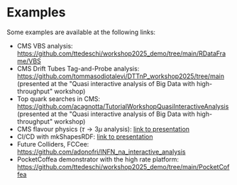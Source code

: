 # Examples
Some examples are available at the following links:
- CMS VBS analysis: https://github.com/ttedeschi/workshop2025_demo/tree/main/RDataFrame/VBS
- CMS Drift Tubes Tag-and-Probe analysis: https://github.com/tommasodiotalevi/DTTnP_workshop2025/tree/main (presented at the "Quasi interactive analysis of Big Data with high-throughput" workshop)
- Top quark searches in CMS: https://github.com/acagnotta/TutorialWorkshopQuasiInteractiveAnalysis (presented at the "Quasi interactive analysis of Big Data with high-throughput" workshop)
- CMS flavour physics ($\tau\rightarrow 3\mu$ analysis): [link to presentation](https://agenda.infn.it/event/44199/contributions/251831/attachments/130096/193373/AF_workshop_flavor.pdf)
- CI/CD with mkShapesRDF: [link to presentation](https://agenda.infn.it/event/44199/contributions/251832/attachments/130117/193400/CI_CD%20on%20analysis%20facility.pdf)
- Future Colliders, FCCee: https://github.com/adonofri/INFN_na_interactive_analysis
- PocketCoffea demonstrator with the high rate platform: https://github.com/ttedeschi/workshop2025_demo/tree/main/PocketCoffea